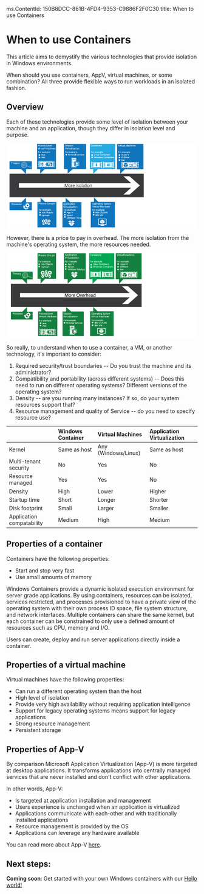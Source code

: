 ms.ContentId: 150B8DCC-861B-4FD4-9353-C9886F2F0C30
title: When to use Containers


# When to use Containers #

This article aims to demystify the various technologies that provide isolation in Windows environments.

When should you use containers, AppV, virtual machines, or some combination?  All three provide flexible ways to run workloads in an isolated fashion.

## Overview ##

Each of these technologies provide some level of isolation between your machine and an application, though they differ in isolation level and purpose.

![The continuum of isolation](media/isolationSpectrum.png)

However, there is a price to pay in overhead.  The more isolation from the machine's operating system, the more resources needed.

![The continuum of resource use](media/overheadSpectrum.png)

So really, to understand when to use a container, a VM, or another technology, it's important to consider:
1.  Required security/trust boundaries -- Do you trust the machine and its administrator?
2.  Compatibility and portability (across different systems) -- Does this need to run on different operating systems?  Different versions of the operating system?
3.  Density -- are you running many instances?  If so, do your system resources support that?
4.  Resource management and quality of Service -- do you need to specify resource use?




|  | **Windows Container** | **Virtual Machines** |  **Application Virtualization** |
|:-----|:-----|:-----|:-----|
|Kernel| Same as host | Any (Windows/Linux)| Same as host |
|Multi-tenant security | No | Yes | No |
|Resource managed | Yes | Yes | No |
|Density | High | Lower | Higher |
|Startup time | Short | Longer | Shorter |
|Disk footprint | Small | Larger | Smaller |
|Application compatability | Medium | High | Medium |

## Properties of a container ##
Containers have the following properties:
- Start and stop very fast
- Use small amounts of memory

Windows Containers provide a dynamic isolated execution environment for server grade applications.  By using containers, resources can be isolated, services restricted, and processes provisioned to have a private view of the operating system with their own process ID space, file system structure, and network interfaces. Multiple containers can share the same kernel, but each container can be constrained to only use a defined amount of resources such as CPU, memory and I/O.

Users can create, deploy and run server applications directly inside a container.


## Properties of a virtual machine ##

Virtual machines have the following properties:
- Can run a different operating system than the host
- High level of isolation
- Provide very high availability without requiring application intelligence
- Support for legacy operating systems means support for legacy applications 
- Strong resource management
- Persistent storage


## Properties of App-V ##

By comparison Microsoft Application Virtualization (App-V) is more targeted at desktop applications. It transforms applications into centrally managed services that are never installed and don't conflict with other applications.

In other words, App-V:
- Is targeted at application installation and management
- Users experience is unchanged when an application is virtualized
- Applications communicate with each-other and with traditionally installed applications
- Resource management is provided by the OS
- Applications can leverage any hardware available

You can read more about App-V [here](http://technet.microsoft.com/windows/hh826068.aspx).

## Next steps: ##
**Coming soon**: Get started with your own Windows containers with our [Hello world!](..\quick_start\hello_world.md)